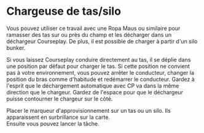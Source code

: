 # Chargeuse de tas/silo

  
Vous pouvez utiliser ce travail avec une Ropa Maus ou similaire pour ramasser des tas sur ou près du champ et les décharger dans un déchargeur Courseplay. De plus, il est possible de charger à partir d'un silo bunker.  
  
Si vous laissez Courseplay conduire directement au tas, il se déplie dans une position par défaut pour charger le tas. Si cette position ne convient pas à votre environnement, vous pouvez arrêter le conducteur, changer la position du bras comme d'habitude et redémarrer le conducteur. Gardez à l'esprit que le déchargement automatique avec CP va dans la même direction que le chargeur. Gardez de l'espace pour que le déchargeur puisse contourner le chargeur sur le côté.  

  
Placer le marqueur d'approvisionnement sur un tas ou un silo. Ils apparaissent en surbrillance sur la carte.  
Ensuite vous pouvez lancer la tâche.  

